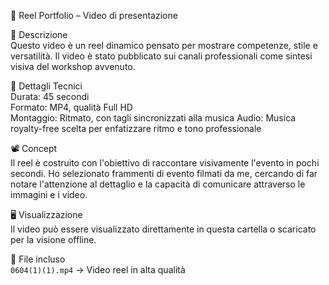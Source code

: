 🎥 Reel Portfolio – Video di presentazione

📖 Descrizione  
Questo video è un reel dinamico pensato per mostrare competenze, stile e versatilità. Il video è stato pubblicato sui canali professionali come sintesi visiva del workshop avvenuto.

🎨 Dettagli Tecnici  
Durata: 45 secondi  
Formato: MP4, qualità Full HD  
Montaggio: Ritmato, con tagli sincronizzati alla musica 
Audio: Musica royalty-free scelta per enfatizzare ritmo e tono professionale

📽️ Concept  
Il reel è costruito con l'obiettivo di raccontare visivamente l'evento in pochi secondi. Ho selezionato frammenti di evento filmati da me, cercando di far notare l'attenzione al dettaglio e la capacità di comunicare attraverso le immagini e i video.

🖥️ Visualizzazione  
Il video può essere visualizzato direttamente in questa cartella o scaricato per la visione offline. 

📂 File incluso  
`0604(1)(1).mp4` → Video reel in alta qualità
